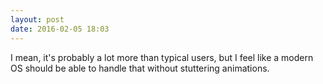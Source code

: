 ```yaml
---
layout: post
date: 2016-02-05 18:03
---
```

I mean, it's probably a lot more than typical users, but I feel like a modern OS should be able to handle that without stuttering animations.
